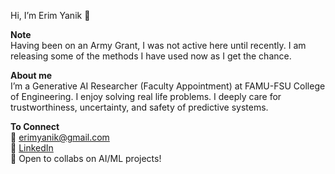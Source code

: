 Hi, I’m Erim Yanik 👋

**Note**  
Having been on an Army Grant, I was not active here until recently. I am releasing some of the methods I have used now as I get the chance.

**About me**  
I’m a Generative AI Researcher (Faculty Appointment) at FAMU-FSU College of Engineering.
I enjoy solving real life problems.
I deeply care for trustworthiness, uncertainty, and safety of predictive systems.

**To Connect**  
📧 erimyanik@gmail.com  
🔗 [LinkedIn](https://www.linkedin.com/in/erim-yanik/)  
💬 Open to collabs on AI/ML projects!

<!---
yaniker/yaniker is a ✨ special ✨ repository because its `README.md` (this file) appears on your GitHub profile.
You can click the Preview link to take a look at your changes.
--->
